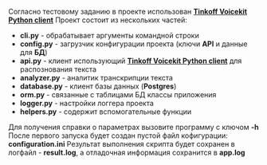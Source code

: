 Согласно тестовому заданию в проекте использован **[Tinkoff Voicekit Python client](https://github.com/TinkoffCreditSystems/voicekit_client_python)**
Проект состоит из нескольких частей:
* **cli.py** - обрабатывает аргументы командной строки
* **config.py** - загрузчик конфигурации проекта (ключи **API** и данные для **БД**) 
* **api.py** - клиент использующий **[Tinkoff Voicekit Python client](https://github.com/TinkoffCreditSystems/voicekit_client_python)** для распознования текста
* **analyzer.py** - аналитик транскрипции текста
* **database.py** - клиент базы данных (**Postgres**)
* **orm.py** - связанные с таблицами БД классы приложения
* **logger.py** - настройки логгера проекта
* **helpers.py** - содержит вспомогательные функции

Для получения справки о параметрах вызовите программу с ключом **-h**
После первого запуска будет создан пустой файл кофигурации: **configuration.ini**
Результат выполнения скрипта будет сохранен в логфайл - **result.log**, а отладочная информация сохранится в **app.log** 